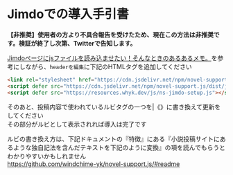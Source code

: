 # Jimdoでの導入手引書
**【非推奨】使用者の方より不具合報告を受けたため、現在この方法は非推奨です。検証が終了し次第、Twitterで告知します。**

[Jimdoページにjsファイルを読み込ませたい！そんなときのあるあるメモ。](https://www.aki-nagashima.name/2014/09/17/jimdo%E3%81%A7-%E5%A4%96%E9%83%A8javascript%E3%83%95%E3%82%A1%E3%82%A4%E3%83%AB%E3%82%92%E8%AA%AD%E3%81%BF%E8%BE%BC%E3%81%BE%E3%81%9B%E3%81%9F%E3%81%84/)を参考にしながら、`headerを編集`に下記のHTMLタグを追加してください

``` html
<link rel="stylesheet" href="https://cdn.jsdelivr.net/npm/novel-support.js/dist/css/novel-support.css">
<script defer src="https://cdn.jsdelivr.net/npm/novel-support.js/dist/js/novel-support.min.js"></script>
<script defer src="https://resources.whyk.dev/js/ns-jimdo-setup.js"></script>
```

そのあと、投稿内容で使われているルビタグの一つを|《》に書き換えて更新をしてください  
その部分がルビとして表示されれば導入は完了です

ルビの書き換え方は、下記ドキュメントの『特徴』にある『小説投稿サイトにあるような独自記法を含んだテキストを下記のように変換』の項を読んでもらうとわかりやすいかもしれません  
https://github.com/windchime-yk/novel-support.js/#readme

